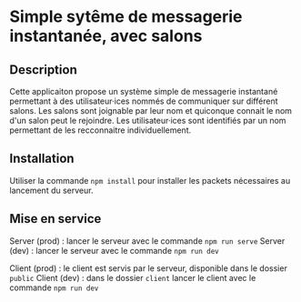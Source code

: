 # Simple sytême de messagerie instantanée, avec salons


## Description
Cette applicaiton propose un système simple de messagerie instantané permettant à des utilisateur·ices nommés de communiquer sur différent salons.
Les salons sont joignable par leur nom et quiconque connait le nom d'un salon peut le rejoindre.
Les utilisateur·ices sont identifiés par un nom permettant de les recconnaitre individuellement.

## Installation
Utiliser la commande `npm install` pour installer les packets nécessaires au lancement du serveur.



## Mise en service
Server (prod) : lancer le serveur avec le commande `npm run serve` 
Server (dev) : lancer le serveur avec le commande `npm run dev` 

Client (prod) : le client est servis par le serveur, disponible dans le dossier `public`
Client (dev) : dans le dossier `client` lancer le client avec le commande `npm run dev` 